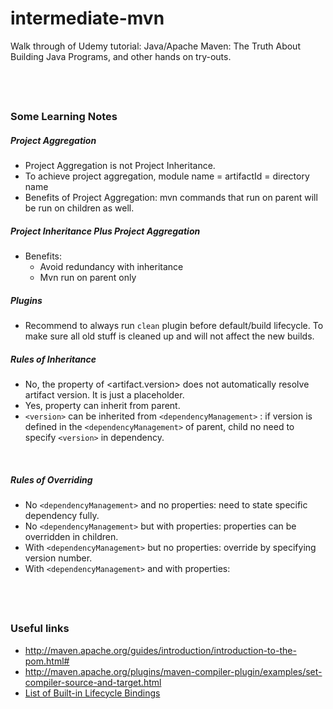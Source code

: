 # intermediate-mvn
Walk through of Udemy tutorial: Java/Apache Maven: The Truth About Building Java Programs, and other hands on try-outs.


&nbsp;
----
### Some Learning Notes ###
##### Project Aggregation #####
* Project Aggregation is not Project Inheritance. 
* To achieve project aggregation, module name = artifactId =  directory name
* Benefits of Project Aggregation: mvn commands that run on parent will be run on children as well. 
&nbsp;
    
##### Project Inheritance Plus Project Aggregation #####
* Benefits: 
  * Avoid redundancy with inheritance
  * Mvn run on parent only
&nbsp;

##### Plugins #####
* Recommend to always run `clean` plugin before default/build lifecycle. To make sure all old stuff is cleaned up
and will not affect the new builds. 
&nbsp;

##### Rules of Inheritance #####
* No, the property of <artifact.version> does not automatically resolve artifact version. It is just a placeholder.
* Yes, property can inherit from parent. 
* `<version>` can be inherited from `<dependencyManagement>` : if version is defined in the `<dependencyManagement>` of parent, 
 child no need to specify `<version>` in dependency. 

&nbsp;

##### Rules of Overriding #####
* No `<dependencyManagement>` and no properties: need to state specific dependency fully. 
* No `<dependencyManagement>` but with properties: properties can be overridden in children. 
* With `<dependencyManagement>` but no properties: override by specifying version number. 
* With `<dependencyManagement>` and with properties: 


&nbsp;
----
### Useful links ###
* http://maven.apache.org/guides/introduction/introduction-to-the-pom.html#
* http://maven.apache.org/plugins/maven-compiler-plugin/examples/set-compiler-source-and-target.html
* [List of Built-in Lifecycle Bindings](http://maven.apache.org/guides/introduction/introduction-to-the-lifecycle.html)

